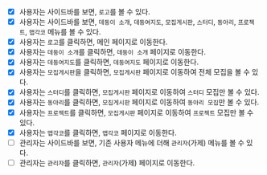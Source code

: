 - [x] 사용자는 사이드바를 보면, `로고`를 볼 수 있다.
- [x] 사용자는 사이드바를 보면, `데둥이 소개`, `데둥여지도`, `모집게시판`, `스터디`, `동아리`, `프로젝트`, `맵각코` 메뉴를 볼 수 있다.
- [x] 사용자는 `로고`를 클릭하면, 메인 페이지로 이동한다.
- [x] 사용자는 `데둥이 소개`를 클릭하면, `데둥이 소개` 페이지로 이동한다.
- [x] 사용자는 `데둥여지도`를 클릭하면, `데둥여지도` 페이지로 이동한다.
- [x] 사용자는 `모집게시판`을 클릭하면, `모집게시판` 페이지로 이동하여 전체 모집을 볼 수 있다.
- [x] 사용자는 `스터디`를 클릭하면, `모집게시판` 페이지로 이동하여 `스터디` 모집만 볼 수 있다.
- [x] 사용자는 `동아리`를 클릭하면, `모집게시판` 페이지로 이동하여 `동아리 모집`만 볼 수 있다.
- [x] 사용자는 `프로젝트`를 클릭하면, `모집게시판` 페이지로 이동하여 `프로젝트` 모집만 볼 수 있다.
- [x] 사용자는 `맵각코`를 클릭하면, `맵각코` 페이지로 이동한다.
- [ ] 관리자는 사이드바를 보면, 기존 사용자 메뉴에 더해 `관리자`(가제) 메뉴를 볼 수 있다.
- [ ] 관리자는 `관리자`를 클릭하면, `관리자`(가제) 페이지로 이동한다.
